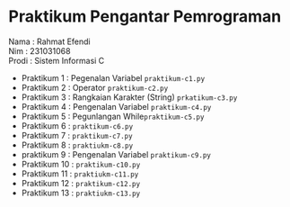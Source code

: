 # Praktikum Pengantar Pemrograman
<div> Nama : Rahmat Efendi </div>
<div> Nim : 231031068 </div>
<div> Prodi : Sistem Informasi C </div>

* Praktikum 1 : Pegenalan Variabel `praktikum-c1.py`
* Praktikum 2 : Operator `praktikum-c2.py`
* Praktikum 3 : Rangkaian Karakter (String) `prkatikum-c3.py`
* Praktikum 4 : Pengenalan Variabel `praktikum-c4.py` 
* Praktikum 5 : Pegunlangan While`praktikum-c5.py`
* Praktikum 6 : `praktikum-c6.py`
* Praktikum 7 : `praktikum-c7.py`
* Praktikum 8 : `praktiukm-c8.py`
* praktikum 9 : Pengenalan Variabel `praktikum-c9.py`
* Praktikum 10 : `praktikum-c10.py`
* Praktikum 11 : `praktiukm-c11.py`
* Praktikum 12 : `praktikum-c12.py`
* Praktikum 13 : `praktiukm-c13.py`
